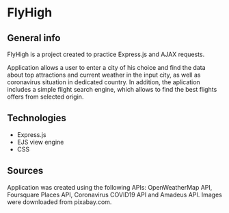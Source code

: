 # FlyHigh

## General info
FlyHigh is a project created to practice Express.js and AJAX requests.

Application allows a user to enter a city of his choice and find the data about top attractions and current weather in the input city, as well as coronavirus situation in dedicated country.
In addition, the aplication includes a simple flight search engine, which allows to find the best flights offers from selected origin.

## Technologies
* Express.js
* EJS view engine
* CSS

## Sources
Application was created using the following APIs: OpenWeatherMap API, Foursquare Places API, Coronavirus COVID19 API and Amadeus API.
Images were downloaded from pixabay.com.
